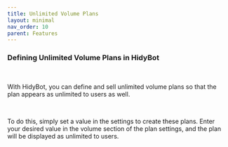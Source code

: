 ```yaml
---
title: Unlimited Volume Plans
layout: minimal
nav_order: 10
parent: Features
---
```


<head>
    <meta charset="utf-8">
    <link rel="stylesheet" href="https://b3h1z.github.io/HidyBot-Docs/assets/css/en-style.css">
    <link rel="icon" href="https://b3h1z.github.io/HidyBot-Docs/favicon.ico" type="image/x-icon">
</head>
<div>
<h3>Defining Unlimited Volume Plans in HidyBot</h3>
<br>
<p>With HidyBot, you can define and sell unlimited volume plans so that the plan appears as unlimited to users as well.</p>
<br>
<p>To do this, simply set a value in the settings to create these plans. Enter your desired value in the volume section of the plan settings, and the plan will be displayed as unlimited to users.</p>
</div>